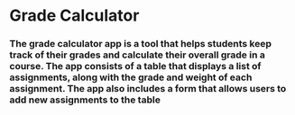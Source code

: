 # Grade Calculator
### The grade calculator app is a tool that helps students keep track of their grades and calculate their overall grade in a course. The app consists of a table that displays a list of assignments, along with the grade and weight of each assignment. The app also includes a form that allows users to add new assignments to the table
